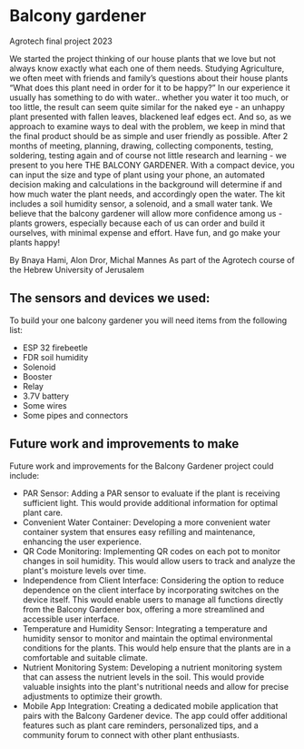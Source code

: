 # Balcony gardener
Agrotech final project 2023

We started the project thinking of our house plants that we love but not always know exactly what each one of them needs. Studying Agriculture, we often meet with friends and family’s questions about their house plants “What does this plant need in order for it  to be happy?”
In our experience it usually has something to do with water.. whether you water it too much, or too little, the result can seem quite similar for the naked eye - an unhappy plant presented with fallen leaves, blackened leaf edges ect.
And so, as we approach to examine ways to deal with the problem, we keep in mind that the final product should be as simple and user friendly as possible.
After 2 months of meeting, planning, drawing, collecting components, testing, soldering, testing again and of course not little research and learning - we present to you here THE BALCONY GARDENER.
With a compact device, you can input the size and type of plant using your phone, an automated decision making and calculations in the background will determine if and how much water the plant needs, and accordingly open the water. The kit includes a soil humidity sensor, a solenoid, and a small water tank.
We believe that the balcony gardener will allow more confidence among us - plants growers, especially because each of us can order and build it ourselves, with minimal expense and effort.
Have fun, and go make your plants happy!

By Bnaya Hami, Alon Dror, Michal Mannes
As part of the Agrotech course of the Hebrew University of Jerusalem

## The sensors and devices we used:

To build your one balcony gardener you will need items from the following list: 
* ESP 32 firebeetle
* FDR soil humidity
* Solenoid
* Booster
* Relay
* 3.7V battery
* Some wires
* Some pipes and connectors


## Future work and improvements to make
Future work and improvements for the Balcony Gardener project could include:

* PAR Sensor: Adding a PAR sensor to evaluate if the plant is receiving sufficient light. This would provide additional information for optimal plant care.
* Convenient Water Container: Developing a more convenient water container system that ensures easy refilling and maintenance, enhancing the user experience.
* QR Code Monitoring: Implementing QR codes on each pot to monitor changes in soil humidity. This would allow users to track and analyze the plant's moisture levels over time.
* Independence from Client Interface: Considering the option to reduce dependence on the client interface by incorporating switches on the device itself. This would enable users to manage all functions directly from the Balcony Gardener box, offering a more streamlined and accessible user interface.
* Temperature and Humidity Sensor: Integrating a temperature and humidity sensor to monitor and maintain the optimal environmental conditions for the plants. This would help ensure that the plants are in a comfortable and suitable climate.
* Nutrient Monitoring System: Developing a nutrient monitoring system that can assess the nutrient levels in the soil. This would provide valuable insights into the plant's nutritional needs and allow for precise adjustments to optimize their growth.
* Mobile App Integration: Creating a dedicated mobile application that pairs with the Balcony Gardener device. The app could offer additional features such as plant care reminders, personalized tips, and a community forum to connect with other plant enthusiasts.
